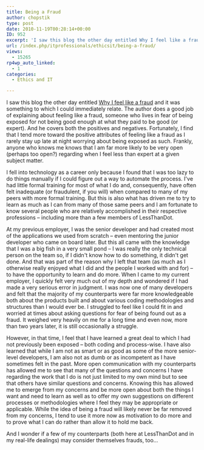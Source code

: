```yaml
---
title: Being a Fraud
author: chopstik
type: post
date: 2010-11-19T00:28:14+00:00
ID: 952
excerpt: 'I saw this blog the other day entitled Why I feel like a fraud and it was something to which I could immediately relate.  The author does a good job of explaining about feeling like a fraud, someone who lives in fear of being exposed for not being good&hellip;'
url: /index.php/itprofessionals/ethicsit/being-a-fraud/
views:
  - 15265
rp4wp_auto_linked:
  - 1
categories:
  - Ethics and IT

---
```

I saw this blog the other day entitled [Why I feel like a fraud][1] and it was something to which I could immediately relate. The author does a good job of explaining about feeling like a fraud, someone who lives in fear of being exposed for not being good enough at what they paid to be good (or expert). And he covers both the positives and negatives. Fortunately, I find that I tend more toward the positive attributes of feeling like a fraud as I rarely stay up late at night worrying about being exposed as such. Frankly, anyone who knows me knows that I am far more likely to be very open (perhaps too open?) regarding when I feel less than expert at a given subject matter.

I fell into technology as a career only because I found that I was too lazy to do things manually if I could figure out a way to automate the process. I've had little formal training for most of what I do and, consequently, have often felt inadequate (or fraudulent, if you will) when compared to many of my peers with more formal training. But this is also what has driven me to try to learn as much as I can from many of those same peers and I am fortunate to know several people who are relatively accomplished in their respective professions – including more than a few members of LessThanDot.

At my previous employer, I was the senior developer and had created most of the applications we used from scratch – even mentoring the junior developer who came on board later. But this all came with the knowledge that I was a big fish in a very small pond – I was really the only technical person on the team so, if I didn't know how to do something, it didn't get done. And that was part of the reason why I left that team (as much as I otherwise really enjoyed what I did and the people I worked with and for) – to have the opportunity to learn and do more. When I came to my current employer, I quickly felt very much out of my depth and wondered if I had made a very serious error in judgment. I was now one of many developers and felt that the majority of my counterparts were far more knowledgeable both about the products built and about various coding methodologies and structures than I would ever be. I struggled to feel like I could fit in and worried at times about asking questions for fear of being found out as a fraud. It weighed very heavily on me for a long time and even now, more than two years later, it is still occasionally a struggle.

However, in that time, I feel that I have learned a great deal to which I had not previously been exposed – both coding and process-wise. I have also learned that while I am not as smart or as good as some of the more senior-level developers, I am also not as dumb or as incompetent as I have sometimes felt in the past. More open communication with my counterparts has allowed me to see that many of the questions and concerns I have regarding the work that I do is not just limited to my own mind but to see that others have similar questions and concerns. Knowing this has allowed me to emerge from my concerns and be more open about both the things I want and need to learn as well as to offer my own suggestions on different processes or methodologies where I feel they may be appropriate or applicable. While the idea of being a fraud will likely never be far removed from my concerns, I tend to use it more now as motivation to do more and to prove what I can do rather than allow it to hold me back.

And I wonder if a few of my counterparts (both here at LessThanDot and in my real-life dealings) may consider themselves frauds, too…

 [1]: http://blog.asmartbear.com/self-doubt-fraud.html